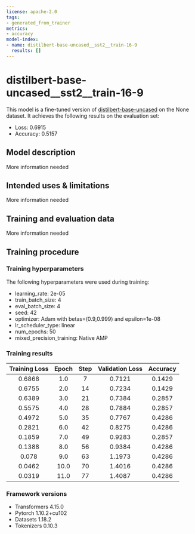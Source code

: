 ```yaml
---
license: apache-2.0
tags:
- generated_from_trainer
metrics:
- accuracy
model-index:
- name: distilbert-base-uncased__sst2__train-16-9
  results: []
---
```


<!-- This model card has been generated automatically according to the information the Trainer had access to. You
should probably proofread and complete it, then remove this comment. -->

# distilbert-base-uncased__sst2__train-16-9

This model is a fine-tuned version of [distilbert-base-uncased](https://huggingface.co/distilbert-base-uncased) on the None dataset.
It achieves the following results on the evaluation set:
- Loss: 0.6915
- Accuracy: 0.5157

## Model description

More information needed

## Intended uses & limitations

More information needed

## Training and evaluation data

More information needed

## Training procedure

### Training hyperparameters

The following hyperparameters were used during training:
- learning_rate: 2e-05
- train_batch_size: 4
- eval_batch_size: 4
- seed: 42
- optimizer: Adam with betas=(0.9,0.999) and epsilon=1e-08
- lr_scheduler_type: linear
- num_epochs: 50
- mixed_precision_training: Native AMP

### Training results

| Training Loss | Epoch | Step | Validation Loss | Accuracy |
|:-------------:|:-----:|:----:|:---------------:|:--------:|
| 0.6868        | 1.0   | 7    | 0.7121          | 0.1429   |
| 0.6755        | 2.0   | 14   | 0.7234          | 0.1429   |
| 0.6389        | 3.0   | 21   | 0.7384          | 0.2857   |
| 0.5575        | 4.0   | 28   | 0.7884          | 0.2857   |
| 0.4972        | 5.0   | 35   | 0.7767          | 0.4286   |
| 0.2821        | 6.0   | 42   | 0.8275          | 0.4286   |
| 0.1859        | 7.0   | 49   | 0.9283          | 0.2857   |
| 0.1388        | 8.0   | 56   | 0.9384          | 0.4286   |
| 0.078         | 9.0   | 63   | 1.1973          | 0.4286   |
| 0.0462        | 10.0  | 70   | 1.4016          | 0.4286   |
| 0.0319        | 11.0  | 77   | 1.4087          | 0.4286   |


### Framework versions

- Transformers 4.15.0
- Pytorch 1.10.2+cu102
- Datasets 1.18.2
- Tokenizers 0.10.3
